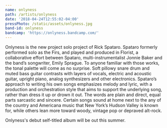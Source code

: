 ```yaml
---
name: onlyness
path: /artists/onlyness
date: '2018-04-24T12:55:02-04:00'
pressPhoto: /static/assets/onlyness.jpg
band-id: onlyness
bandcamp: 'https://onlyness.bandcamp.com/'
---
```

Onlyness is the new project solo project of Rick Spataro. Spataro formerly performed solo as the Firs, and played and produced in Florist, a collaborative effort between Spataro, multi-instrumentalist Jonnie Baker and the band’s songwriter, Emily Sprague. To anyone familiar with those works, the tonal palette will come as no surprise. Soft pillowy snare drum and muted bass guitar contrasts with layers of vocals, electric and acoustic guitar, upright piano, analog synthesizers and other electronics. Spataro’s approach to writing his own songs emphasizes melody and lyric, with a production and orchestration style that aims to support the underlying song, rather than dress it up or drown it out. The words are plain and direct, equal parts sarcastic and sincere. Certain songs sound at home next to the any of the country and Americana music that New York’s Hudson Valley is known for, while others lean more toward woody, vintage pop or depraved alt-rock. 

Onlyness's debut self-titled album will be out this summer.

